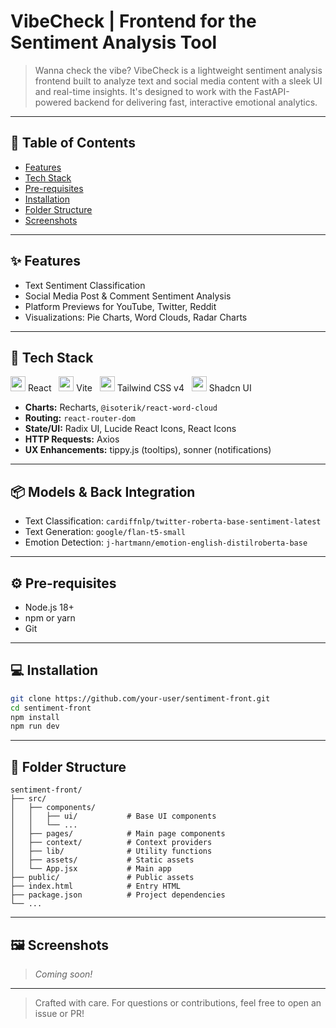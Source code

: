 # VibeCheck | Frontend for the Sentiment Analysis Tool

> Wanna check the vibe? VibeCheck is a lightweight sentiment analysis frontend built to analyze text and social media content with a sleek UI and real-time insights. It's designed to work with the FastAPI-powered backend for delivering fast, interactive emotional analytics.

---

## 📄 Table of Contents
- [Features](#features)
- [Tech Stack](#tech-stack)
- [Pre-requisites](#pre-requisites)
- [Installation](#installation)
- [Folder Structure](#folder-structure)
- [Screenshots](#screenshots)

---

## ✨ Features
- Text Sentiment Classification
- Social Media Post & Comment Sentiment Analysis
- Platform Previews for YouTube, Twitter, Reddit
- Visualizations: Pie Charts, Word Clouds, Radar Charts

---

## 🚀 Tech Stack

<span><img src="https://cdn.jsdelivr.net/gh/devicons/devicon/icons/react/react-original.svg" width="24"/> React</span> &nbsp; 
<span><img src="https://cdn.jsdelivr.net/gh/devicons/devicon/icons/vite/vite-original.svg" width="24"/> Vite</span> &nbsp; 
<span><img src="https://cdn.jsdelivr.net/gh/devicons/devicon/icons/tailwindcss/tailwindcss-plain.svg" width="24"/> Tailwind CSS v4</span> &nbsp; 
<img src="https://api.iconify.design/simple-icons:shadcnui.svg" width="24"/> Shadcn UI  

- **Charts:** Recharts, `@isoterik/react-word-cloud`
- **Routing:** `react-router-dom`
- **State/UI:** Radix UI, Lucide React Icons, React Icons
- **HTTP Requests:** Axios
- **UX Enhancements:** tippy.js (tooltips), sonner (notifications)

---

## 📦 Models & Back Integration
- Text Classification: `cardiffnlp/twitter-roberta-base-sentiment-latest`
- Text Generation: `google/flan-t5-small`
- Emotion Detection: `j-hartmann/emotion-english-distilroberta-base`

---

## ⚙️ Pre-requisites
- Node.js 18+
- npm or yarn
- Git

---

## 💻 Installation
```bash
git clone https://github.com/your-user/sentiment-front.git
cd sentiment-front
npm install
npm run dev
```

---

## 📁 Folder Structure
```
sentiment-front/
├── src/
│   ├── components/
│   │   ├── ui/           # Base UI components
│   │   └── ...           
│   ├── pages/            # Main page components
│   ├── context/          # Context providers
│   ├── lib/              # Utility functions
│   ├── assets/           # Static assets
│   └── App.jsx           # Main app
├── public/               # Public assets
├── index.html            # Entry HTML
├── package.json          # Project dependencies
└── ...
```

---

## 🖼️ Screenshots
> _Coming soon!_

---

> Crafted with care. For questions or contributions, feel free to open an issue or PR!
